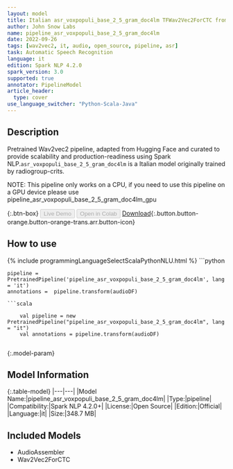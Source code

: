 ```yaml
---
layout: model
title: Italian asr_voxpopuli_base_2_5_gram_doc4lm TFWav2Vec2ForCTC from radiogroup-crits
author: John Snow Labs
name: pipeline_asr_voxpopuli_base_2_5_gram_doc4lm
date: 2022-09-26
tags: [wav2vec2, it, audio, open_source, pipeline, asr]
task: Automatic Speech Recognition
language: it
edition: Spark NLP 4.2.0
spark_version: 3.0
supported: true
annotator: PipelineModel
article_header:
  type: cover
use_language_switcher: "Python-Scala-Java"
---
```


## Description

Pretrained Wav2vec2  pipeline, adapted from Hugging Face and curated to provide scalability and production-readiness using Spark NLP.`asr_voxpopuli_base_2_5_gram_doc4lm` is a Italian model originally trained by radiogroup-crits.

NOTE: This pipeline only works on a CPU, if you need to use this pipeline on a GPU device please use pipeline_asr_voxpopuli_base_2_5_gram_doc4lm_gpu

{:.btn-box}
<button class="button button-orange" disabled>Live Demo</button>
<button class="button button-orange" disabled>Open in Colab</button>
[Download](https://s3.amazonaws.com/auxdata.johnsnowlabs.com/public/models/pipeline_asr_voxpopuli_base_2_5_gram_doc4lm_it_4.2.0_3.0_1664203224276.zip){:.button.button-orange.button-orange-trans.arr.button-icon}

## How to use



<div class="tabs-box" markdown="1">
{% include programmingLanguageSelectScalaPythonNLU.html %}
```python

    pipeline = PretrainedPipeline('pipeline_asr_voxpopuli_base_2_5_gram_doc4lm', lang = 'it')
    annotations =  pipeline.transform(audioDF)
    
```
```scala

    val pipeline = new PretrainedPipeline("pipeline_asr_voxpopuli_base_2_5_gram_doc4lm", lang = "it")
    val annotations = pipeline.transform(audioDF)
    
```
</div>

{:.model-param}
## Model Information

{:.table-model}
|---|---|
|Model Name:|pipeline_asr_voxpopuli_base_2_5_gram_doc4lm|
|Type:|pipeline|
|Compatibility:|Spark NLP 4.2.0+|
|License:|Open Source|
|Edition:|Official|
|Language:|it|
|Size:|348.7 MB|

## Included Models

- AudioAssembler
- Wav2Vec2ForCTC